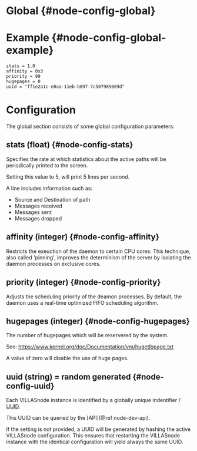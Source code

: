 # Global {#node-config-global}

# Example {#node-config-global-example}

```
stats = 1.0
affinity = 0x3
priority = 99
hugepages = 0
uuid = "ff1e2a1c-e0aa-11eb-b097-7c507989889d"
```

# Configuration

The global section consists of some global configuration parameters:

## stats (float) {#node-config-stats}

Specifies the rate at which statistics about the active paths will be periodically printed to the screen.

Setting this value to 5, will print 5 lines per second.

A line includes information such as:

  - Source and Destination of path
  - Messages received
  - Messages sent
  - Messages dropped

## affinity (integer) {#node-config-affinity}

Restricts the exeuction of the daemon to certain CPU cores.
This technique, also called 'pinning', improves the determinism of the server by isolating the daemon processes on exclusive cores.

## priority (integer) {#node-config-priority}

Adjusts the scheduling priority of the deamon processes.
By default, the daemon uses a real-time optimized FIFO scheduling algorithm.

## hugepages (integer) {#node-config-hugepages}

The number of hugepages which will be reservered by the system.

See: <https://www.kernel.org/doc/Documentation/vm/hugetlbpage.txt>

A value of zero will disable the use of huge pages.

## uuid (string) = random generated {#node-config-uuid}

Each VILLASnode instance is identified by a globally unique indentifier / [UUID](https://de.wikipedia.org/wiki/Universally_Unique_Identifier).

This UUID can be queried by the [API](@ref node-dev-api).

If the setting is not provided, a UUID will be generated by hashing the active VILLASnode configuration.
This ensures that restarting the VILLASnode instance with the identical configuration will yield always the same UUID. 
